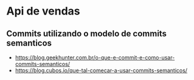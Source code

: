 # Api de vendas

## Commits utilizando o modelo de commits semanticos

- https://blog.geekhunter.com.br/o-que-e-commit-e-como-usar-commits-semanticos/
- https://blog.cubos.io/que-tal-comecar-a-usar-commits-semanticos/
